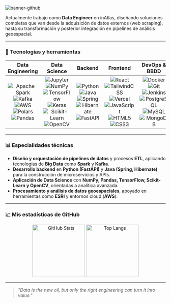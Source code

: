 ![banner-github](https://github.com/user-attachments/assets/4ed84d4f-84b7-42fb-8c68-d72dae06db2d)


Actualmente trabajo como **Data Engineer** en inAtlas, diseñando soluciones completas que van desde la adquisición de datos externos (web scraping), hasta su transformación y posterior integración en pipelines de análisis geoespacial.

---

### 🚀 Tecnologías y herramientas

<div align="center">

| **Data Engineering** | **Data Science** | **Backend** | **Frontend** | **DevOps & BBDD** |
|-----------------------|------------------------|-------------|--------------|-------------------|
| <div align="center">![Apache Spark](https://img.shields.io/badge/Apache%20Spark-E25A1C?logo=apachespark&logoColor=white) ![Kafka](https://img.shields.io/badge/Apache%20Kafka-231F20?logo=apachekafka&logoColor=white) ![AWS](https://img.shields.io/badge/AWS-232F3E?logo=amazon-aws&logoColor=white) ![Polars](https://img.shields.io/badge/Polars-4B0082?logo=polars&logoColor=white) ![Pandas](https://img.shields.io/badge/Pandas-150458?logo=pandas&logoColor=white)</div> | <div align="center">![Jupyter](https://img.shields.io/badge/Jupyter-F37626?logo=jupyter&logoColor=white) ![NumPy](https://img.shields.io/badge/NumPy-013243?logo=numpy&logoColor=white) ![TensorFlow](https://img.shields.io/badge/TensorFlow-FF6F00?logo=tensorflow&logoColor=white) ![Keras](https://img.shields.io/badge/Keras-D00000?logo=keras&logoColor=white) ![Scikit-Learn](https://img.shields.io/badge/Scikit--Learn-F7931E?logo=scikit-learn&logoColor=white) ![OpenCV](https://img.shields.io/badge/OpenCV-5C3EE8?logo=opencv&logoColor=white)</div> | <div align="center">![Python](https://img.shields.io/badge/Python-3776AB?logo=python&logoColor=white) ![Java](https://img.shields.io/badge/Java-orange?style=flat&logo=openjdk) ![Spring](https://img.shields.io/badge/Spring-6DB33F?logo=spring&logoColor=white) ![Hibernate](https://img.shields.io/badge/Hibernate-59666C?logo=hibernate&logoColor=white) ![FastAPI](https://img.shields.io/badge/FastAPI-009688?logo=fastapi&logoColor=white)</div> | <div align="center">![React](https://img.shields.io/badge/React-61DAFB?logo=react&logoColor=black) ![TailwindCSS](https://img.shields.io/badge/Tailwind-38B2AC?logo=tailwind-css&logoColor=white) ![Vercel](https://img.shields.io/badge/Vercel-000000?logo=vercel&logoColor=white) ![JavaScript](https://img.shields.io/badge/JavaScript-F7DF1E?logo=javascript&logoColor=black) ![HTML5](https://img.shields.io/badge/HTML5-E34F26?logo=html5&logoColor=white) ![CSS3](https://img.shields.io/badge/CSS3-1572B6?logo=css3&logoColor=white)</div> | <div align="center">![Docker](https://img.shields.io/badge/Docker-2496ED?logo=docker&logoColor=white) ![Git](https://img.shields.io/badge/Git-F05032?logo=git&logoColor=white) ![Jenkins](https://img.shields.io/badge/Jenkins-D24939?logo=jenkins&logoColor=white) ![PostgreSQL](https://img.shields.io/badge/PostgreSQL-4169E1?logo=postgresql&logoColor=white) ![MySQL](https://img.shields.io/badge/MySQL-4479A1?logo=mysql&logoColor=white) ![MongoDB](https://img.shields.io/badge/MongoDB-47A248?logo=mongodb&logoColor=white)</div> |

</div>

---

### 📊 Especialidades técnicas
- **Diseño y orquestación de pipelines de datos** y procesos **ETL**, aplicando tecnologías de **Big Data** como **Spark** y **Kafka**.  
- **Desarrollo backend** en **Python (FastAPI)** y **Java (Spring, Hibernate)** para la construcción de microservicios y APIs.  
- **Aplicación de Data Science** con **NumPy, Pandas, TensorFlow, Scikit-Learn y OpenCV**, orientadas a analítica avanzada.  
- **Procesamiento y análisis de datos geoespaciales**, apoyado en herramientas como **ESRI** y entornos cloud (**AWS**). 

---

### 📈 Mis estadísticas de GitHub
<div align="center">
  <img height="165" src="https://github-readme-stats.vercel.app/api?username=THIONG&rank_icon=github&hide_title=true&hide_border=true&show_icons=true&bg_color=000000&title_color=ffffff&text_color=ffffff&icon_color=ffffff" alt="GitHub Stats" />
  <img height="165" src="https://github-readme-stats.vercel.app/api/top-langs/?username=THIONG&hide_border=true&layout=compact&bg_color=000000&title_color=ffffff&text_color=ffffff" alt="Top Langs" />
</div>

---

> *"Data is the new oil, but only the right engineering can turn it into value."*
